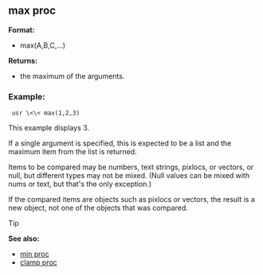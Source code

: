 ## max proc

**Format:**
+   max(A,B,C,\...)
<!-- -->
**Returns:**
+   the maximum of the arguments.
### Example:

``` dm
 usr \<\< max(1,2,3) 
```
 

This example
displays 3. 

If a single argument is specified, this is expected
to be a list and the maximum item from the list is returned.


Items to be compared may be numbers, text strings, pixlocs, or
vectors, or null, but different types may not be mixed. (Null values can
be mixed with nums or text, but that\'s the only exception.) 

If
the compared items are objects such as pixlocs or vectors, the result is
a new object, not one of the objects that was compared.

> [!TIP] 
> **See also:**
> +   [min proc](/ref/proc/min.md) 
> +   [clamp proc](/ref/proc/clamp.md) <!-- -->